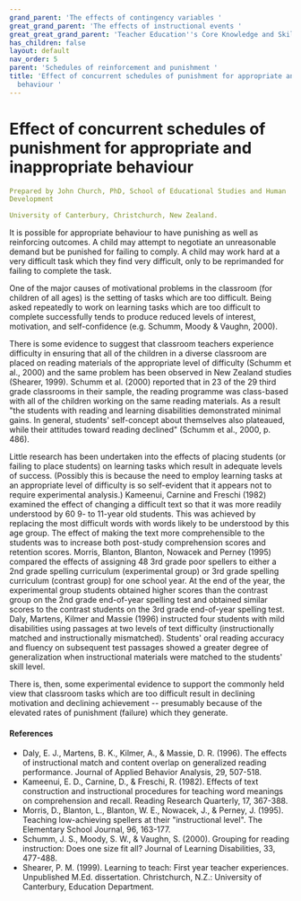 ```yaml
---
grand_parent: 'The effects of contingency variables '
great_grand_parent: 'The effects of instructional events '
great_great_grand_parent: 'Teacher Education''s Core Knowledge and Skills.'
has_children: false
layout: default
nav_order: 5
parent: 'Schedules of reinforcement and punishment '
title: 'Effect of concurrent schedules of punishment for appropriate and inappropriate
  behaviour '
---
```

# Effect of concurrent schedules of punishment for appropriate and inappropriate behaviour


```yaml
Prepared by John Church, PhD, School of Educational Studies and Human
Development

University of Canterbury, Christchurch, New Zealand.
```


It is possible for appropriate behaviour to have punishing as well as
reinforcing outcomes. A child may attempt to negotiate an unreasonable
demand but be punished for failing to comply. A child may work hard at a
very difficult task which they find very difficult, only to be
reprimanded for failing to complete the task.

One of the major causes of motivational problems in the classroom (for
children of all ages) is the setting of tasks which are too difficult.
Being asked repeatedly to work on learning tasks which are too difficult
to complete successfully tends to produce reduced levels of interest,
motivation, and self-confidence (e.g. Schumm, Moody & Vaughn, 2000).

There is some evidence to suggest that classroom teachers experience
difficulty in ensuring that all of the children in a diverse classroom
are placed on reading materials of the appropriate level of difficulty
(Schumm et al., 2000) and the same problem has been observed in New
Zealand studies (Shearer, 1999). Schumm et al. (2000) reported that in
23 of the 29 third grade classrooms in their sample, the reading
programme was class-based with all of the children working on the same
reading materials. As a result \"the students with reading and learning
disabilities demonstrated minimal gains. In general, students\'
self-concept about themselves also plateaued, while their attitudes
toward reading declined\" (Schumm et al., 2000, p. 486).

Little research has been undertaken into the effects of placing students
(or failing to place students) on learning tasks which result in
adequate levels of success. (Possibly this is because the need to employ
learning tasks at an appropriate level of difficulty is so self-evident
that it appears not to require experimental analysis.) Kameenui, Carnine
and Freschi (1982) examined the effect of changing a difficult text so
that it was more readily understood by 60 9- to 11-year old students.
This was achieved by replacing the most difficult words with words
likely to be understood by this age group. The effect of making the text
more comprehensible to the students was to increase both post-study
comprehension scores and retention scores. Morris, Blanton, Blanton,
Nowacek and Perney (1995) compared the effects of assigning 48 3rd grade
poor spellers to either a 2nd grade spelling curriculum (experimental
group) or 3rd grade spelling curriculum (contrast group) for one school
year. At the end of the year, the experimental group students obtained
higher scores than the contrast group on the 2nd grade end-of-year
spelling test and obtained similar scores to the contrast students on
the 3rd grade end-of-year spelling test. Daly, Martens, Kilmer and
Massie (1996) instructed four students with mild disabilities using
passages at two levels of text difficulty (instructionally matched and
instructionally mismatched). Students' oral reading accuracy and fluency
on subsequent test passages showed a greater degree of generalization
when instructional materials were matched to the students' skill level.

There is, then, some experimental evidence to support the commonly held
view that classroom tasks which are too difficult result in declining
motivation and declining achievement -- presumably because of the
elevated rates of punishment (failure) which they generate.


#### References

-   Daly, E. J., Martens, B. K., Kilmer, A., & Massie, D. R. (1996). The
    effects of instructional match and content overlap on generalized
    reading performance. Journal of Applied Behavior Analysis, 29,
    507-518.
-   Kameenui, E. D., Carnine, D., & Freschi, R. (1982). Effects of text
    construction and instructional procedures for teaching word meanings
    on comprehension and recall. Reading Research Quarterly, 17,
    367-388.
-   Morris, D., Blanton, L., Blanton, W. E., Nowacek, J., & Perney, J.
    (1995). Teaching low-achieving spellers at their "instructional
    level". The Elementary School Journal, 96, 163-177.
-   Schumm, J. S., Moody, S. W., & Vaughn, S. (2000). Grouping for
    reading instruction: Does one size fit all? Journal of Learning
    Disabilities, 33, 477-488.
-   Shearer, P. M. (1999). Learning to teach: First year teacher
    experiences. Unpublished M.Ed. dissertation. Christchurch, N.Z.:
    University of Canterbury, Education Department.

